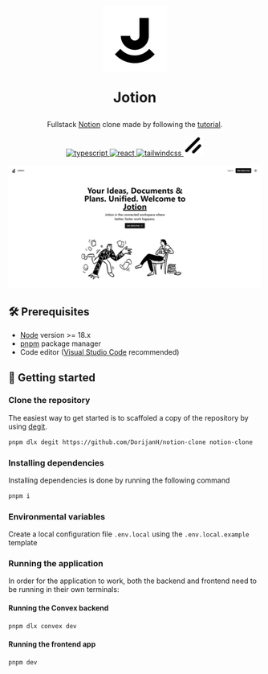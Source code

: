 <h1 align="center">
  <picture>
    <source media="(prefers-color-scheme: dark)" srcset="public/icons/logo-dark.svg">
    <img width="128" height="128" alt="logo" src="public/icons/logo.svg">
  </picture>

  <p>Jotion</h1>
</h1>

<div align="center">
  <p>Fullstack <a href="https://www.notion.so/" target="_blank">Notion</a> clone made by following the <a href="https://github.com/AntonioErdeljac/notion-clone-tutorial" target="_blank">tutorial</a>.</p>

  <div>
    <a href="https://www.typescriptlang.org/" target="_blank">
      <img src="https://cdn.jsdelivr.net/gh/devicons/devicon/icons/typescript/typescript-original.svg" alt="typescript" width="40" />
    </a>
    <a href="https://react.dev/" target="_blank">
      <img src="https://cdn.jsdelivr.net/gh/devicons/devicon/icons/react/react-original-wordmark.svg" alt="react" width="40" />
    </a>
    <a href="https://tailwindcss.com/" target="_blank">
      <img src="https://cdn.jsdelivr.net/gh/devicons/devicon/icons/tailwindcss/tailwindcss-plain.svg" alt="tailwindcss" width="40" />
    </a>
    <a href="https://ui.shadcn.com/" target="_blank">
      <img src="https://raw.githubusercontent.com/shadcn-ui/ui/main/apps/www/public/favicon.ico" alt="shadcn-ui" width="40" />
    </a>
  </div>
</div>

<br />

<div>
  <picture>
    <source media="(prefers-color-scheme: dark)" srcset="docs/home-page-dark.png">
    <img alt="logo" src="docs/home-page-light.png">
  <picture>
</div>
  
## 🛠 Prerequisites
+ [Node](https://nodejs.org/en) version >= 18.x
+ [pnpm](https://pnpm.io/) package manager
+ Code editor ([Visual Studio Code](https://code.visualstudio.com/) recommended)

## 🔰 Getting started

### Clone the repository
The easiest way to get started is to scaffoled a copy of the repository by using [degit](https://github.com/Rich-Harris/degit).

```bash
pnpm dlx degit https://github.com/DorijanH/notion-clone notion-clone
```

### Installing dependencies
Installing dependencies is done by running the following command

```bash
pnpm i
```

### Environmental variables
Create a local configuration file `.env.local` using the `.env.local.example` template

### Running the application
In order for the application to work, both the backend and frontend need to be running in their own terminals:

#### Running the Convex backend
```bash
pnpm dlx convex dev
```

#### Running the frontend app
```bash
pnpm dev
```

